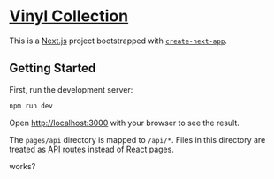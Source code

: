 # [Vinyl Collection](https://vinyl-collection.vercel.app/)

This is a [Next.js](https://nextjs.org/) project bootstrapped with [`create-next-app`](https://github.com/vercel/next.js/tree/canary/packages/create-next-app).

## Getting Started

First, run the development server:

```bash
npm run dev
```

Open [http://localhost:3000](http://localhost:3000) with your browser to see the result.

The `pages/api` directory is mapped to `/api/*`. Files in this directory are treated as [API routes](https://nextjs.org/docs/api-routes/introduction) instead of React pages.

works?
